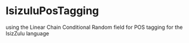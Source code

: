 # IsizuluPosTagging
using the Linear Chain Conditional Random field for POS tagging for the IsizZulu language

